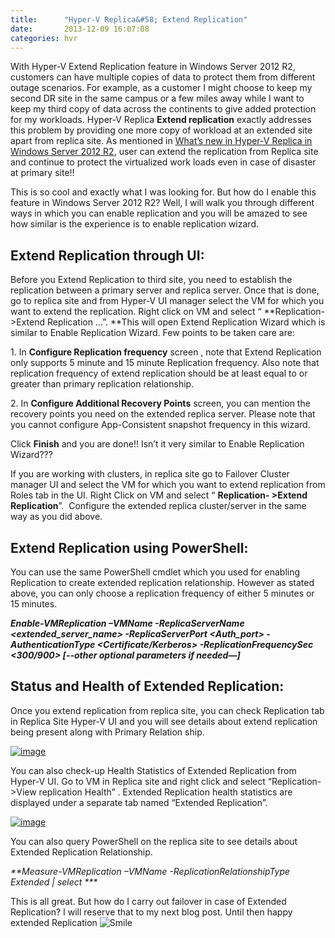 ```yaml
---
title:      "Hyper-V Replica&#58; Extend Replication"
date:       2013-12-09 16:07:08
categories: hvr
---
```

With Hyper-V Extend Replication feature in Windows Server 2012 R2, customers can have multiple copies of data to protect them from different outage scenarios. For example, as a customer I might choose to keep my second DR site in the same campus or a few miles away while I want to keep my third copy of data across the continents to give added protection for my workloads. Hyper-V Replica **Extend replication** exactly addresses this problem by providing one more copy of workload at an extended site apart from replica site. As mentioned in [What’s new in Hyper-V Replica in Windows Server 2012 R2](http://blogs.technet.com/b/virtualization/archive/2013/10/22/what-s-new-in-windows-server-2012-r2.aspx), user can extend the replication from Replica site and continue to protect the virtualized work loads even in case of disaster at primary site!! 

This is so cool and exactly what I was looking for. But how do I enable this feature in Windows Server 2012 R2? Well, I will walk you through different ways in which you can enable replication and you will be amazed to see how similar is the experience is to enable replication wizard.

## Extend Replication through UI:

Before you Extend Replication to third site, you need to establish the replication between a primary server and replica server. Once that is done, go to replica site and from Hyper-V UI manager select the VM for which you want to extend the replication. Right click on VM and select “ **Replication- >Extend Replication …”. **This will open Extend Replication Wizard which is similar to Enable Replication Wizard. Few points to be taken care are: 

1\. In **Configure Replication frequency** screen , note that Extend Replication only supports 5 minute and 15 minute Replication frequency. Also note that replication frequency of extend replication should be at least equal to or greater than primary replication relationship.

2\. In **Configure Additional Recovery Points** screen, you can mention the recovery points you need on the extended replica server. Please note that you cannot configure App-Consistent snapshot frequency in this wizard.  

Click **Finish** and you are done!! Isn’t it very similar to Enable Replication Wizard???

If you are working with clusters, in replica site go to Failover Cluster manager UI and select the VM for which you want to extend replication from Roles tab in the UI. Right Click on VM and select “ **Replication- >Extend Replication**”.  Configure the extended replica cluster/server in the same way as you did above.

## Extend Replication using PowerShell:

You can use the same PowerShell cmdlet which you used for enabling Replication to create extended replication relationship. However as stated above, you can only choose a replication frequency of either 5 minutes or 15 minutes.

_**Enable-VMReplication –VMName <vmname> -ReplicaServerName <extended_server_name> -ReplicaServerPort <Auth_port> -AuthenticationType <Certificate/Kerberos> -ReplicationFrequencySec <300/900> [--other optional parameters if needed—]**_

## Status and Health of Extended Replication:

Once you extend replication from replica site, you can check Replication tab in Replica Site Hyper-V UI and you will see details about extend replication being present along with Primary Relation ship. 

[![image](https://msdnshared.blob.core.windows.net/media/TNBlogsFS/prod.evol.blogs.technet.com/CommunityServer.Blogs.Components.WeblogFiles/00/00/00/50/45/metablogapi/2543.image_thumb_342CCD41.png)](https://msdnshared.blob.core.windows.net/media/TNBlogsFS/prod.evol.blogs.technet.com/CommunityServer.Blogs.Components.WeblogFiles/00/00/00/50/45/metablogapi/1373.image_6283C23D.png)

You can also check-up Health Statistics of Extended Replication from Hyper-V UI. Go to VM in Replica site and right click and select “Replication->View replication Health” . Extended Replication health statistics are displayed under a separate tab named “Extended Replication”.

[![image](https://msdnshared.blob.core.windows.net/media/TNBlogsFS/prod.evol.blogs.technet.com/CommunityServer.Blogs.Components.WeblogFiles/00/00/00/50/45/metablogapi/5428.image_thumb_1985528A.png)](https://msdnshared.blob.core.windows.net/media/TNBlogsFS/prod.evol.blogs.technet.com/CommunityServer.Blogs.Components.WeblogFiles/00/00/00/50/45/metablogapi/3583.image_6CDA07FF.png)

You can also query PowerShell on the replica site to see details about Extended Replication Relationship.

_**Measure-VMReplication –VMName <name> -ReplicationRelationshipType Extended | select ***_

This is all great. But how do I carry out failover in case of Extended Replication? I will reserve that to my next blog post. Until then happy extended Replication ![Smile](https://msdnshared.blob.core.windows.net/media/TNBlogsFS/prod.evol.blogs.technet.com/CommunityServer.Blogs.Components.WeblogFiles/00/00/00/50/45/metablogapi/8255.wlEmoticon-smile_6C951110.png)
